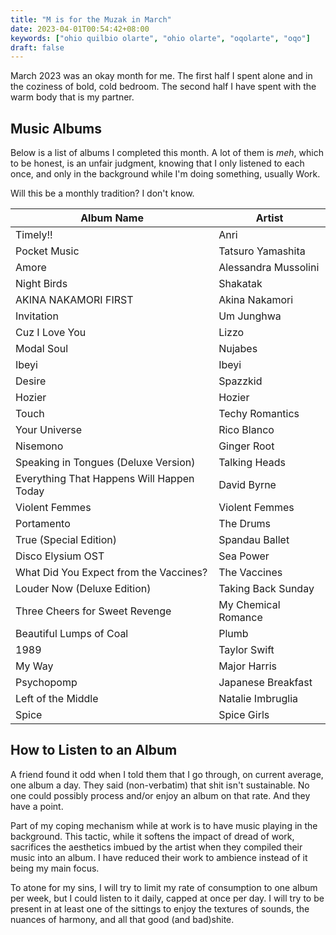 ```yaml
---
title: "M is for the Muzak in March"
date: 2023-04-01T00:54:42+08:00
keywords: ["ohio quilbio olarte", "ohio olarte", "oqolarte", "oqo"]
draft: false
---
```


March 2023 was an okay month for me.
The first half I spent alone and in the coziness of bold, cold bedroom.
The second half I have spent with the warm body that is my partner.

## Music Albums

Below is a list of albums I completed this month.
A lot of them is *meh*, which to be honest, is an unfair judgment,
knowing that I only listened to each once,
and only in the background while I'm doing something,
usually Work.

Will this be a monthly tradition? I don't know.


| Album Name                                | Artist               |
|-------------------------------------------|----------------------|
| Timely!!                                  | Anri                 |
| Pocket Music                              | Tatsuro Yamashita    |
| Amore                                     | Alessandra Mussolini |
| Night Birds                               | Shakatak             |
| AKINA NAKAMORI FIRST                      | Akina Nakamori       |
| Invitation                                | Um Junghwa           |
| Cuz I Love You                            | Lizzo                |
| Modal Soul                                | Nujabes              |
| Ibeyi                                     | Ibeyi                |
| Desire                                    | Spazzkid             |
| Hozier                                    | Hozier               |
| Touch                                     | Techy Romantics      |
| Your Universe                             | Rico Blanco          |
| Nisemono                                  | Ginger Root          |
| Speaking in Tongues (Deluxe Version)      | Talking Heads        |
| Everything That Happens Will Happen Today | David Byrne          |
| Violent Femmes                            | Violent Femmes       |
| Portamento                                | The Drums            |
| True (Special Edition)                    | Spandau Ballet       |
| Disco Elysium OST                         | Sea Power            |
| What Did You Expect from the Vaccines?    | The Vaccines         |
| Louder Now (Deluxe Edition)               | Taking Back Sunday   |
| Three Cheers for Sweet Revenge            | My Chemical Romance  |
| Beautiful Lumps of Coal                   | Plumb                |
| 1989                                      | Taylor Swift         |
| My Way                                    | Major Harris         |
| Psychopomp                                | Japanese Breakfast   |
| Left of the Middle                        | Natalie Imbruglia    |
| Spice                                     | Spice Girls          |

## How to Listen to an Album

A friend found it odd when I told them that I go through,
on current average,
one album a day.
They said (non-verbatim) that shit isn't sustainable.
No one could possibly process and/or enjoy an album on that rate.
And they have a point.

Part of my coping mechanism while at work
is to have music playing in the background.
This tactic, while it softens the impact of dread of work,
sacrifices the aesthetics imbued by the artist
when they compiled their music into an album.
I have reduced their work to ambience instead of it being my main focus.

To atone for my sins,
I will try to limit my rate of consumption to one album per week,
but I could listen to it daily, capped at once per day.
I will try to be present in at least one of the sittings
to enjoy the textures of sounds, the nuances of harmony,
and all that good (and bad)shite.
